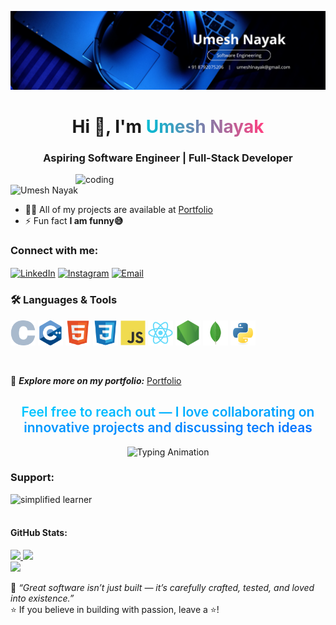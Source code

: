 <!-- 🌟 Umesh Nayak | GitHub Profile README -->

![Header](banner.02.png)

<h1 align="center">
  Hi 👋, I'm <span style="background: linear-gradient(90deg,#00bcd4,#ff4081);-webkit-background-clip: text;-webkit-text-fill-color: transparent;">Umesh Nayak</span>
</h1>
<h3 align="center">Aspiring Software Engineer | Full-Stack Developer</h3>

<img align="right" alt="coding" width="400" src="https://user-images.githubusercontent.com/55389276/140866485-8fb1c876-9a8f-4d6a-98dc-08c4981eaf70.gif">

<p align="left"> 
  <img src="https://komarev.com/ghpvc/?username=UmeshNayak1&label=Profile%20views&color=0e75b6&style=flat" alt="Umesh Nayak" /> 
</p>

- 👨‍💻 All of my projects are available at [Portfolio](https://umeshnayak1.github.io/my-portfolio/)  
- ⚡ Fun fact **I am funny😅**
  
<h3 align="left">Connect with me:</h3>
<p align="left">
<a href="https://linkedin.com/in/umeshlnayak/" target="blank"><img align="center" src="https://raw.githubusercontent.com/rahuldkjain/github-profile-readme-generator/master/src/images/icons/Social/linked-in-alt.svg" alt="LinkedIn" height="30" width="40" /></a> 
<a href="https://instagram.com/umesh_nayak_1" target="blank"><img align="center" src="https://raw.githubusercontent.com/rahuldkjain/github-profile-readme-generator/master/src/images/icons/Social/instagram.svg" alt="Instagram" height="30" width="40" /></a>
  <a href="mailto:umeshlnayak9591@gmail.com" target="blank">
  <img align="center" src="https://cdn-icons-png.flaticon.com/512/732/732200.png" alt="Email" height="30" width="40" />
</a>
</p>
</p>


### 🛠️ Languages & Tools
<p align="left">
  <a href="https://www.cprogramming.com/"><img src="https://raw.githubusercontent.com/devicons/devicon/master/icons/c/c-original.svg" width="40" height="40" /></a>
  <a href="https://www.w3schools.com/cpp/"><img src="https://raw.githubusercontent.com/devicons/devicon/master/icons/cplusplus/cplusplus-original.svg" width="40" height="40" /></a>
  <a href="https://www.w3schools.com/html/"><img src="https://raw.githubusercontent.com/devicons/devicon/master/icons/html5/html5-original.svg" width="40" height="40" /></a>
  <a href="https://www.w3schools.com/css/"><img src="https://raw.githubusercontent.com/devicons/devicon/master/icons/css3/css3-original.svg" width="40" height="40" /></a>
  <a href="https://www.javascript.com/"><img src="https://raw.githubusercontent.com/devicons/devicon/master/icons/javascript/javascript-original.svg" width="40" height="40" /></a>
  <a href="https://reactjs.org/"><img src="https://raw.githubusercontent.com/devicons/devicon/master/icons/react/react-original.svg" width="40" height="40" /></a>
  <a href="https://nodejs.org/"><img src="https://raw.githubusercontent.com/devicons/devicon/master/icons/nodejs/nodejs-original.svg" width="40" height="40" /></a>
  <a href="https://www.mongodb.com/"><img src="https://raw.githubusercontent.com/devicons/devicon/master/icons/mongodb/mongodb-original.svg" width="40" height="40" /></a>
  <a href="https://www.python.org/"><img src="https://raw.githubusercontent.com/devicons/devicon/master/icons/python/python-original.svg" width="40" height="40" /></a>
</p>

<br/>

📎 ***Explore more on my portfolio:*** [Portfolio](https://umeshnayak1.github.io/my-portfolio/)

<h2 align="center">
     <span style="background: linear-gradient(90deg, #00c6ff, #0072ff); -webkit-background-clip: text; color: transparent; font-weight: 600;">
      Feel free to reach out — I love collaborating on innovative projects and discussing tech ideas 
    </span>
</h2>
<p align="center">
  <img src="https://readme-typing-svg.herokuapp.com?font=Poppins&size=18&pause=1000&color=58A6FF&center=true&vCenter=true&width=600&lines=Let's+build+something+amazing+together!+💻;Open+for+collaboration+and+creative+ideas!+✨" alt="Typing Animation" />
</p>


<h3 align="left">Support:</h3>
<p><a href="https://www.buymeacoffee.com/simplified"> <img align="left" src="https://cdn.buymeacoffee.com/buttons/v2/default-yellow.png" height="50" width="210" alt="simplified learner" /></a></p><br><br>

  
<h4 align="left">GitHub Stats:</h4>
<div align="left">

  <!-- Main Stats -->
  <a href="https://github.com/UmeshNayak1">
    <img src="https://github-readme-stats.vercel.app/api?username=UmeshNayak1&show_icons=true&theme=tokyonight&hide_border=true&count_private=true&include_all_commits=true" height="170" />
  </a>
  
  <!-- Streak Stats -->
  <a href="https://github.com/UmeshNayak1">
    <img src="https://github-readme-streak-stats.herokuapp.com/?user=UmeshNayak1&theme=tokyonight&hide_border=true" height="170" />
  </a>

  <!-- Top Languages -->
  <br/>
  <a href="https://github.com/UmeshNayak1">
    <img src="https://github-readme-stats.vercel.app/api/top-langs/?username=UmeshNayak1&layout=compact&theme=tokyonight&hide_border=true&langs_count=8" height="160" />
  </a>

</div>

💬 *“Great software isn’t just built — it’s carefully crafted, tested, and loved into existence.”*  
⭐ If you believe in building with passion, leave a ⭐!


